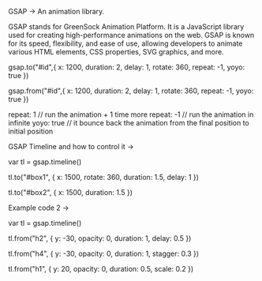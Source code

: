 GSAP -> An animation library.

GSAP stands for GreenSock Animation Platform. It is a JavaScript library used for creating high-performance animations on the web. GSAP is known for its speed, flexibility, and ease of use, allowing developers to animate various HTML elements, CSS properties, SVG graphics, and more. 

gsap.to("#id",{
    x: 1200,
    duration: 2,
    delay: 1,
    rotate: 360,
    repeat: -1,
    yoyo: true
})

gsap.from("#id",{
    x: 1200,
    duration: 2,
    delay: 1,
    rotate: 360,
    repeat: -1,
    yoyo: true
})


repeat: 1       // run the animation + 1 time more
repeat: -1      // run the animation in infinite
yoyo: true      // it bounce back the animation from the final position to initial position




GSAP Timeline and how to control it ->


var tl = gsap.timeline()

tl.to("#box1", {
    x: 1500,
    rotate: 360,
    duration: 1.5,
    delay: 1
})

tl.to("#box2", {
    x: 1500,
    duration: 1.5
})


Example code 2 ->

var tl = gsap.timeline()

tl.from("h2", {
    y: -30,
    opacity: 0,
    duration: 1,
    delay: 0.5
})

tl.from("h4", {
    y: -30,
    opacity: 0,
    duration: 1,
    stagger: 0.3
})

tl.from("h1", {
    y: 20,
    opacity: 0,
    duration: 0.5,
    scale: 0.2
})